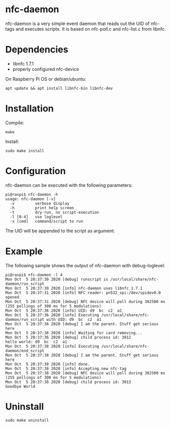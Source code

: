 # nfc-daemon

nfc-daemon is a very simple event daemon that reads out the UID of nfc-tags and executes scripts.
It is based on nfc-poll.c and nfc-list.c from libnfc.

# Dependencies

* libnfc 1.7.1
* properly configured nfc-device

On Raspberry Pi OS or debian/ubuntu:

```
apt update && apt install libnfc-bin libnfc-dev
```

# Installation

Compile:
```
make
```

Install:
```
sudo make install
```

# Configuration

nfc-daemon can be executed with the following parameters:
```
pi@raspi$ nfc-daemon -h
usage: nfc-daemon [-v]
  -v		 verbose display
  -h		 print help screen
  -t		 dry-run. no script-execution
  -l [0-4]	 use loglevel
  -x [cmd]   command/script to run
```

The UID will be appended to the script as argument.

# Example

The following sample shows the output of nfc-daemon with debug-loglevel:
```
pi@raspi$ nfc-daemon -l 4
Mon Oct  5 20:37:30 2020 [debug] runscript is /usr/local/share/nfc-daemon/run_script
Mon Oct  5 20:37:30 2020 [info] nfc-daemon uses libnfc 1.7.1
Mon Oct  5 20:37:31 2020 [info] NFC reader: pn532_spi:/dev/spidev0.0 opened
Mon Oct  5 20:37:31 2020 [debug] NFC device will poll during 382500 ms (255 pollings of 300 ms for 5 modulations)
Mon Oct  5 20:37:36 2020 [info] UID: d9  bc  c2  a1  
Mon Oct  5 20:37:36 2020 [info] Executing /usr/local/share/nfc-daemon/run_script with UID: d9  bc  c2  a1  
Mon Oct  5 20:37:36 2020 [debug] I am the parent. Stuff get serious here
Mon Oct  5 20:37:36 2020 [info] Waiting for card removing...
Mon Oct  5 20:37:36 2020 [debug] child process id: 3012
hello world: d9  bc  c2  a1
Mon Oct  5 20:37:38 2020 [info] Executing /usr/local/share/nfc-daemon/end_script
Mon Oct  5 20:37:38 2020 [debug] I am the parent. Stuff get serious here
Mon Oct  5 20:37:38 2020 [info] done.
Mon Oct  5 20:37:38 2020 [info] Accepting new nfc-tag
Mon Oct  5 20:37:38 2020 [debug] NFC device will poll during 382500 ms (255 pollings of 300 ms for 5 modulations)
Mon Oct  5 20:37:38 2020 [debug] child process id: 3013
Goodbye World
```

# Uninstall
```
sudo make uninstall
```

